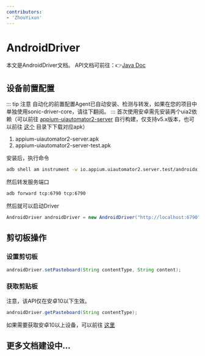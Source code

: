 ```yaml
---
contributors:
- 'ZhouYixun'
---
```


# AndroidDriver

本文是AndroidDriver文档。 API文档可前往：👉[Java Doc](https://s01.oss.sonatype.org/service/local/repositories/releases/archive/io/github/soniccloudorg/sonic-driver-core/1.1.27/sonic-driver-core-1.1.27-javadoc.jar/!/index.html)

## 设备前置配置
::: tip 注意
自动化的前置配置Agent已自动安装、检测与转发，如果在您的项目中单独使用sonic-driver-core，请往下翻阅。
:::
首次使用安卓需先安装两个uia2依赖（可以前往 [appium-uiautomator2-server](https://github.com/SonicCloudOrg/sonic-appium-uiautomator2-server) 自行构建，仅支持v5.x版本，也可以前往 [这个](https://github.com/SonicCloudOrg/sonic-agent/tree/main/plugins) 目录下下载对应apk）
1. appium-uiautomator2-server.apk
2. appium-uiautomator2-server-test.apk

安装后，执行命令
```bash
adb shell am instrument -w io.appium.uiautomator2.server.test/androidx.test.runner.AndroidJUnitRunner
```
然后转发服务端口
```bash
adb forward tcp:6790 tcp:6790
```
然后就可以启动Driver
```java
AndroidDriver androidDriver = new AndroidDriver("http://localhost:6790");
```

## 剪切板操作

### 设置剪切板
```java
androidDriver.setPasteboard(String contentType, String content);
```

### 获取剪贴板

注意，该API仅在安卓10以下生效。
```java
androidDriver.getPasteboard(String contentType);
```
如果需要获取安卓10以上设备，可以前往 [这里](https://sonic-cloud.cn/saa/saa-clipper.html#%E7%9B%B4%E6%8E%A5%E4%BD%BF%E7%94%A8)

## 更多文档建设中...

